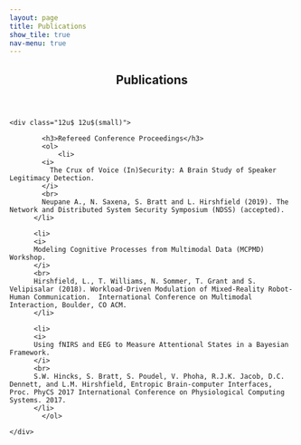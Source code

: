 ```yaml
---
layout: page
title: Publications
show_tile: true
nav-menu: true
---
```


<!-- Main -->
<div id="main" class="alt">

<!-- One -->
<section id="one">
	<div class="inner">
		<header class="major">
			<h1>Publications</h1>
		</header>

    <div class="12u$ 12u$(small)">

    		<h3>Refereed Conference Proceedings</h3>
    		<ol>
    			<li>
            <i>
              The Crux of Voice (In)Security: A Brain Study of Speaker Legitimacy Detection.
            </i>
            <br>
            Neupane A., N. Saxena, S. Bratt and L. Hirshfield (2019). The Network and Distributed System Security Symposium (NDSS) (accepted).
          </li>

          <li>
          <i>
          Modeling Cognitive Processes from Multimodal Data (MCPMD) Workshop.
          </i>
          <br>
          Hirshfield, L., T. Williams, N. Sommer, T. Grant and S. Velipisalar (2018). Workload-Driven Modulation of Mixed-Reality Robot-Human Communication.  International Conference on Multimodal Interaction, Boulder, CO ACM.
          </li>

          <li>
          <i>
          Using fNIRS and EEG to Measure Attentional States in a Bayesian Framework.
          </i>
          <br>
          S.W. Hincks, S. Bratt, S. Poudel, V. Phoha, R.J.K. Jacob, D.C. Dennett, and L.M. Hirshfield, Entropic Brain-computer Interfaces, Proc. PhyCS 2017 International Conference on Physiological Computing Systems. 2017.
          </li>
    		</ol>

    </div>

  </div>
</section>
</div>
